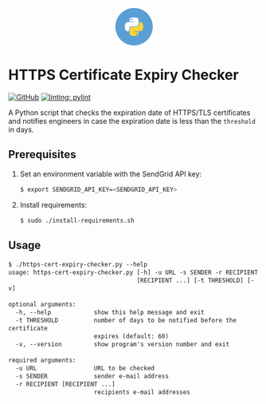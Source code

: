 <div align="center">
    <p>
        <img alt="Python Logo" src="img/circle-python.svg?sanitize=true" width="75" />
    </p>
</div>

# HTTPS Certificate Expiry Checker

[![GitHub](https://img.shields.io/github/license/wozorio/https-cert-expiry-checker)](https://github.com/wozorio/https-cert-expiry-checker/blob/master/LICENSE)
[![linting: pylint](https://img.shields.io/badge/linting-pylint-yellowgreen)](https://github.com/PyCQA/pylint)

A Python script that checks the expiration date of HTTPS/TLS certificates and notifies engineers in case the expiration date is less than the `threshold` in days.

## Prerequisites

1. Set an environment variable with the SendGrid API key:
    ```bash
    $ export SENDGRID_API_KEY=<SENDGRID_API_KEY>
    ```

1. Install requirements:

    ```bash
    $ sudo ./install-requirements.sh
    ```

## Usage

```
$ ./https-cert-expiry-checker.py --help
usage: https-cert-expiry-checker.py [-h] -u URL -s SENDER -r RECIPIENT
                                    [RECIPIENT ...] [-t THRESHOLD] [-v]

optional arguments:
  -h, --help            show this help message and exit
  -t THRESHOLD          number of days to be notified before the certificate
                        expires (default: 60)
  -v, --version         show program's version number and exit

required arguments:
  -u URL                URL to be checked
  -s SENDER             sender e-mail address
  -r RECIPIENT [RECIPIENT ...]
                        recipients e-mail addresses
```
